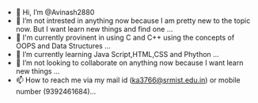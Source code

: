 - 👋 Hi, I’m @Avinash2880
- 👀 I’m not intrested in anything now because I am pretty new to the topic now. But I want learn new things and find one ...
- 🌱 I'm currently provinent in using C and C++ using the concepts of OOPS and Data Structures ...
- 🌱 I’m currently learning Java Script,HTML,CSS and Phython ...
- 💞️ I’m not looking to collaborate on anything now because I want learn new things ...
- 📫 How to reach me via my mail id (ka3766@srmist.edu.in) or mobile number (9392461684)...

<!---
Avinash2880/Avinash2880 is a ✨ special ✨ repository because its `README.md` (this file) appears on your GitHub profile.
You can click the Preview link to take a look at your changes.
--->
